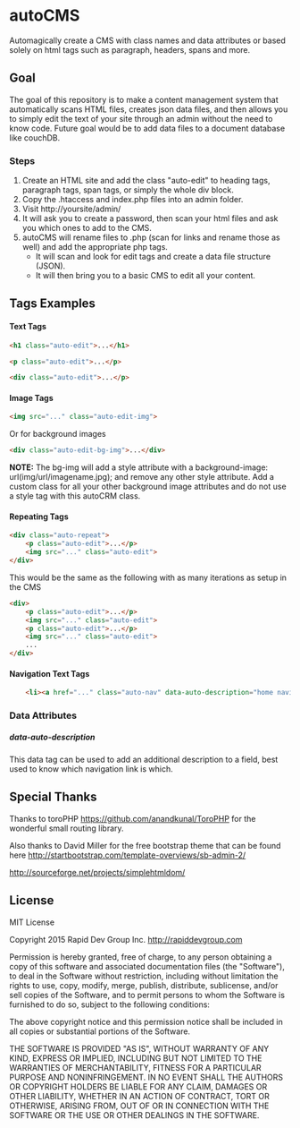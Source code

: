 # autoCMS
Automagically create a CMS with class names and data attributes or based solely on html tags such as paragraph, headers, spans and more.


## Goal
The goal of this repository is to make a content management system that automatically scans HTML files, creates json data files, and then allows you to simply edit the text of your site through an admin without the need to know code. Future goal would be to add data files to a document database like couchDB.


### Steps
1. Create an HTML site and add the class "auto-edit" to heading tags, paragraph tags, span tags, or simply the whole div block.
2. Copy the .htaccess and index.php files into an admin folder.
3. Visit http://yoursite/admin/
4. It will ask you to create a password, then scan your html files and ask you which ones to add to the CMS.
5. autoCMS will rename files to .php (scan for links and rename those as well) and add the appropriate php tags.
    * It will scan and look for edit tags and create a data file structure (JSON).
    * It will then bring you to a basic CMS to edit all your content.
    

## Tags Examples

#### Text Tags

```HTML
<h1 class="auto-edit">...</h1>

<p class="auto-edit">...</p>

<div class="auto-edit">...</p>
```


#### Image Tags

```HTML
<img src="..." class="auto-edit-img">
```
Or for background images

```HTML
<div class="auto-edit-bg-img">...</div>
```
**NOTE:**
The bg-img will add a style attribute with a background-image: url(img/url/imagename.jpg); and remove any other style attribute. Add a custom class for all your other background image attributes and do not use a style tag with this autoCRM class.


#### Repeating Tags

```HTML
<div class="auto-repeat">
    <p class="auto-edit">...</p>
    <img src="..." class="auto-edit">
</div>
```

This would be the same as the following with as many iterations as setup in the CMS

```HTML
<div>
    <p class="auto-edit">...</p>
    <img src="..." class="auto-edit">
    <p class="auto-edit">...</p>
    <img src="..." class="auto-edit">
    ...
</div>
```


#### Navigation Text Tags

```HTML
    <li><a href="..." class="auto-nav" data-auto-description="home navigation">...</a>
```


### Data Attributes

##### data-auto-description

This data tag can be used to add an additional description to a field, best used to know which navigation link is which.


## Special Thanks

Thanks to toroPHP https://github.com/anandkunal/ToroPHP for the wonderful small routing library.

Also thanks to David Miller for the free bootstrap theme that can be found here http://startbootstrap.com/template-overviews/sb-admin-2/

http://sourceforge.net/projects/simplehtmldom/

## License

MIT License

Copyright 2015 Rapid Dev Group Inc. http://rapiddevgroup.com

Permission is hereby granted, free of charge, to any person obtaining
a copy of this software and associated documentation files (the
"Software"), to deal in the Software without restriction, including
without limitation the rights to use, copy, modify, merge, publish,
distribute, sublicense, and/or sell copies of the Software, and to
permit persons to whom the Software is furnished to do so, subject to
the following conditions:

The above copyright notice and this permission notice shall be
included in all copies or substantial portions of the Software.

THE SOFTWARE IS PROVIDED "AS IS", WITHOUT WARRANTY OF ANY KIND,
EXPRESS OR IMPLIED, INCLUDING BUT NOT LIMITED TO THE WARRANTIES OF
MERCHANTABILITY, FITNESS FOR A PARTICULAR PURPOSE AND
NONINFRINGEMENT. IN NO EVENT SHALL THE AUTHORS OR COPYRIGHT HOLDERS BE
LIABLE FOR ANY CLAIM, DAMAGES OR OTHER LIABILITY, WHETHER IN AN ACTION
OF CONTRACT, TORT OR OTHERWISE, ARISING FROM, OUT OF OR IN CONNECTION
WITH THE SOFTWARE OR THE USE OR OTHER DEALINGS IN THE SOFTWARE.